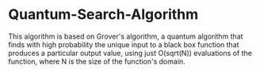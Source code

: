 # Quantum-Search-Algorithm
This algorithm is based on Grover's algorithm, a quantum algorithm that finds with high probability the unique input to a black box function that produces a particular output value, using just O(sqrt(N)) evaluations of the function, where N is the size of the function's domain.
